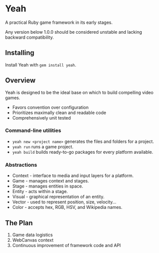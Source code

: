 Yeah
====
A practical Ruby game framework in its early stages.

Any version below 1.0.0 should be considered unstable and lacking backward compatibility.

Installing
----------
Install Yeah with `gem install yeah`.

Overview
--------
Yeah is designed to be the ideal base on which to build compelling video games.

  * Favors convention over configuration
  * Prioritizes maximally clean and readable code
  * Comprehensively unit tested

### Command-line utilities

  * `yeah new <project name>` generates the files and folders for a project.
  * `yeah run` runs a game project.
  * `yeah build` builds ready-to-go packages for every platform available.

### Abstractions

  * Context - interface to media and input layers for a platform.
  * Game - manages context and stages.
  * Stage - manages entities in space.
  * Entity - acts within a stage.
  * Visual - graphical representation of an entity.
  * Vector - used to represent position, size, velocity...
  * Color - accepts hex, RGB, HSV, and Wikipedia names.

The Plan
--------
  1. Game data logistics
  2. WebCanvas context
  3. Continuous improvement of framework code and API

